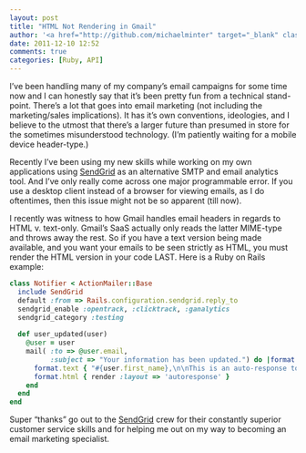 ```yaml
---
layout: post
title: "HTML Not Rendering in Gmail"
author: '<a href="http://github.com/michaelminter" target="_blank" class="github_link">Michael Minter</a>'
date: 2011-12-10 12:52
comments: true
categories: [Ruby, API]
---
```


I’ve been handling many of my company’s email campaigns for some time now and I can honestly say that it’s been pretty fun from a technical stand-point. There’s a lot that goes into email marketing (not including the marketing/sales implications). It has it’s own conventions, ideologies, and I believe to the utmost that there’s a larger future than presumed in store for the sometimes misunderstood technology. (I’m patiently waiting for a mobile device header-type.)

Recently I’ve been using my new skills while working on my own applications using [SendGrid](http://sendgrid.com/ "SendGrid") as an alternative SMTP and email analytics tool. And I’ve only really come across one major programmable error. If you use a desktop client instead of a browser for viewing emails, as I do oftentimes, then this issue might not be so apparent (till now).

I recently was witness to how Gmail handles email headers in regards to HTML v. text-only. Gmail’s SaaS actually only reads the latter MIME-type and throws away the rest. So if you have a text version being made available, and you want your emails to be seen strictly as HTML, you must render the HTML version in your code LAST. Here is a Ruby on Rails example:

``` ruby
class Notifier < ActionMailer::Base
  include SendGrid
  default :from => Rails.configuration.sendgrid.reply_to
  sendgrid_enable :opentrack, :clicktrack, :ganalytics
  sendgrid_category :testing
  
  def user_updated(user)
    @user = user
    mail( :to => @user.email, 
          :subject => "Your information has been updated.") do |format|
      format.text { "#{user.first_name},\n\nThis is an auto-response to inform you that your information has changed." }
      format.html { render :layout => 'autoresponse' }
    end
  end
end
```

Super “thanks” go out to the [SendGrid](http://sendgrid.com/ "SendGrid") crew for their constantly superior customer service skills and for helping me out on my way to becoming an email marketing specialist.